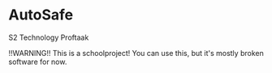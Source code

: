 # AutoSafe
S2 Technology Proftaak

!!WARNING!!
This is a schoolproject!
You can use this, but it's mostly broken software for now.
